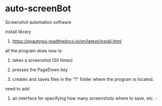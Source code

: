# auto-screenBot
Screenshot automation software

install library 
1) https://pyautogui.readthedocs.io/en/latest/install.html

all the program does now is:

1) takes a screenshot (50 times)

2) presses the PageDown key

3) creates and saves files in the "1" folder where the program is located.


need to add
1) an interface for specifying how many screenshots where to save, etc. -
